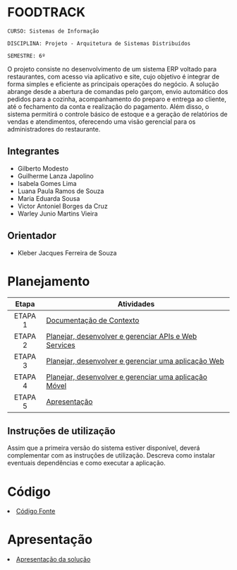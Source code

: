 # FOODTRACK

`CURSO: Sistemas de Informação`

`DISCIPLINA: Projeto - Arquitetura de Sistemas Distribuídos`

`SEMESTRE: 6º`

O projeto consiste no desenvolvimento de um sistema ERP voltado para restaurantes, com acesso via aplicativo e site, cujo objetivo é integrar de forma simples e eficiente as principais operações do negócio. A solução abrange desde a abertura de comandas pelo garçom, envio automático dos pedidos para a cozinha, acompanhamento do preparo e entrega ao cliente, até o fechamento da conta e realização do pagamento. Além disso, o sistema permitirá o controle básico de estoque e a geração de relatórios de vendas e atendimentos, oferecendo uma visão gerencial para os administradores do restaurante.

## Integrantes

* Gilberto Modesto
* Guilherme Lanza Japolino
* Isabela Gomes Lima
* Luana Paula Ramos de Souza
* Maria Eduarda Sousa
* Victor Antoniel Borges da Cruz
* Warley Junio Martins Vieira

## Orientador

* Kleber Jacques Ferreira de Souza

# Planejamento

| Etapa         | Atividades |
|  :----:   | ----------- |
| ETAPA 1         |[Documentação de Contexto](docs/contexto.md) <br> |
| ETAPA 2         |[Planejar, desenvolver e gerenciar APIs e Web Services](docs/backend-apis.md) <br> |
| ETAPA 3         |[Planejar, desenvolver e gerenciar uma aplicação Web](docs/frontend-web.md) |
| ETAPA 4        |[Planejar, desenvolver e gerenciar uma aplicação Móvel](docs/frontend-mobile.md) <br>  |
| ETAPA 5         | [Apresentação](presentation/README.md) |
## Instruções de utilização

Assim que a primeira versão do sistema estiver disponível, deverá complementar com as instruções de utilização. Descreva como instalar eventuais dependências e como executar a aplicação.

# Código

<li><a href="src/README.md"> Código Fonte</a></li>

# Apresentação

<li><a href="presentation/README.md"> Apresentação da solução</a></li>
